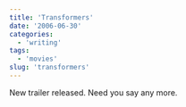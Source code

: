 ```yaml
---
title: 'Transformers'
date: '2006-06-30'
categories:
  - 'writing'
tags:
  - 'movies'
slug: 'transformers'
---
```


<!-- ![Photo sharing][image-1] -->

New trailer released. Need you say any more.

[image-1]: /images/2006/17823344.jpg
